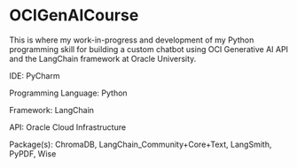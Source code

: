 # OCIGenAICourse
This is where my work-in-progress and development of my Python programming skill for building a custom chatbot using OCI Generative AI API and the LangChain framework at Oracle University.

IDE: PyCharm

Programming Language: Python

Framework: LangChain

API: Oracle Cloud Infrastructure

Package(s): ChromaDB, LangChain_Community+Core+Text, LangSmith, PyPDF, Wise
